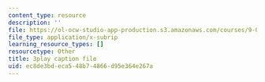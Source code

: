 ```yaml
---
content_type: resource
description: ''
file: https://ol-ocw-studio-app-production.s3.amazonaws.com/courses/9-00sc-introduction-to-psychology-fall-2011/ec8de3bdeca548b74866d95e364e267a_MYMYXhR2Ppw.srt
file_type: application/x-subrip
learning_resource_types: []
resourcetype: Other
title: 3play caption file
uid: ec8de3bd-eca5-48b7-4866-d95e364e267a
---
```

